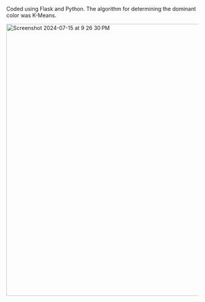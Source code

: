 Coded using Flask and Python. The algorithm for determining the dominant color was K-Means.

<img width="712" alt="Screenshot 2024-07-15 at 9 26 30 PM" src="https://github.com/user-attachments/assets/e0fb0eba-55d6-4669-a5cf-94cbcdea89d2">
